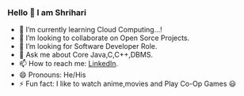 ### Hello 👋 I am Shrihari

<!--- 🔭 I’m currently working on ...--->

- 🌱 I’m currently learning Cloud Computing...!
- 👯 I’m looking to collaborate on Open Sorce Projects.
- 🤔 I’m looking for Software Developer Role.
- 💬 Ask me about Core Java,C,C++,DBMS.
- 📫 How to reach me: [LinkedIn](https://www.linkedin.com/in/shrihari-aundhakar-000845139/).
- 😄 Pronouns: He/His
- ⚡ Fun fact: I like to watch anime,movies and Play Co-Op Games :smiley: 
